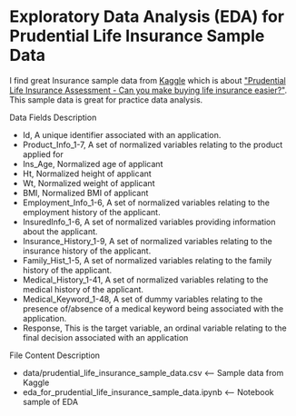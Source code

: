 # Exploratory Data Analysis (EDA) for Prudential Life Insurance Sample Data

I find great Insurance sample data from [Kaggle](https://www.kaggle.com/) which is about ["Prudential Life Insurance Assessment - Can you make buying life insurance easier?"](https://www.kaggle.com/c/prudential-life-insurance-assessment). This sample data is great for practice data analysis.


Data Fields Description
* Id, A unique identifier associated with an application.
* Product_Info_1-7, A set of normalized variables relating to the product applied for
* Ins_Age, Normalized age of applicant
* Ht, Normalized height of applicant
* Wt, Normalized weight of applicant
* BMI, Normalized BMI of applicant
* Employment_Info_1-6, A set of normalized variables relating to the employment history of the applicant.
* InsuredInfo_1-6, A set of normalized variables providing information about the applicant.
* Insurance_History_1-9, A set of normalized variables relating to the insurance history of the applicant.
* Family_Hist_1-5, A set of normalized variables relating to the family history of the applicant.
* Medical_History_1-41, A set of normalized variables relating to the medical history of the applicant.
* Medical_Keyword_1-48, A set of dummy variables relating to the presence of/absence of a medical keyword being associated with the application.
* Response, This is the target variable, an ordinal variable relating to the final decision associated with an application


File Content Description
* data/prudential_life_insurance_sample_data.csv <-- Sample data from Kaggle
* eda_for_prudential_life_insurance_sample_data.ipynb <-- Notebook sample of EDA


